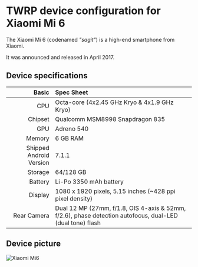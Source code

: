 TWRP device configuration for Xiaomi Mi 6
==============

The Xiaomi Mi 6 (codenamed _"sagit"_) is a high-end smartphone from Xiaomi.

It was announced and released in April 2017.

## Device specifications

Basic   | Spec Sheet
-------:|:-------------------------
CPU     | Octa-core (4x2.45 GHz Kryo & 4x1.9 GHz Kryo)
Chipset | Qualcomm MSM8998 Snapdragon 835
GPU     | Adreno 540
Memory  | 6 GB RAM
Shipped Android Version | 7.1.1
Storage | 64/128 GB
Battery | Li-Po 3350 mAh battery
Display | 1080 x 1920 pixels, 5.15 inches (~428 ppi pixel density)
Rear Camera  | Dual 12 MP (27mm, f/1.8, OIS 4-axis & 52mm, f/2.6), phase detection autofocus, dual-LED (dual tone) flash


## Device picture

![Xiaomi Mi6](https://www.ibuygou.com/images/upfilepic201603/2017419165717188.jpg "Xiaomi Mi6")
